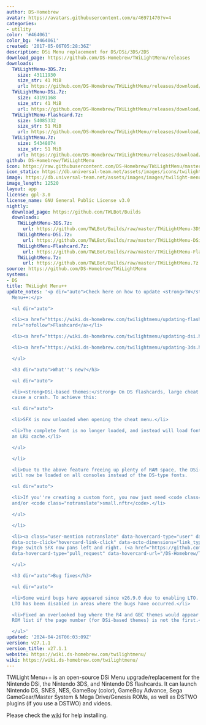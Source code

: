 ```yaml
---
author: DS-Homebrew
avatar: https://avatars.githubusercontent.com/u/46971470?v=4
categories:
- utility
color: '#464061'
color_bg: '#464061'
created: '2017-05-06T05:28:36Z'
description: DSi Menu replacement for DS/DSi/3DS/2DS
download_page: https://github.com/DS-Homebrew/TWiLightMenu/releases
downloads:
  TWiLightMenu-3DS.7z:
    size: 43111930
    size_str: 41 MiB
    url: https://github.com/DS-Homebrew/TWiLightMenu/releases/download/v27.1.1/TWiLightMenu-3DS.7z
  TWiLightMenu-DSi.7z:
    size: 43191168
    size_str: 41 MiB
    url: https://github.com/DS-Homebrew/TWiLightMenu/releases/download/v27.1.1/TWiLightMenu-DSi.7z
  TWiLightMenu-Flashcard.7z:
    size: 54085332
    size_str: 51 MiB
    url: https://github.com/DS-Homebrew/TWiLightMenu/releases/download/v27.1.1/TWiLightMenu-Flashcard.7z
  TWiLightMenu.7z:
    size: 54348074
    size_str: 51 MiB
    url: https://github.com/DS-Homebrew/TWiLightMenu/releases/download/v27.1.1/TWiLightMenu.7z
github: DS-Homebrew/TWiLightMenu
icon: https://raw.githubusercontent.com/DS-Homebrew/TWiLightMenu/master/booter/Twilight%2B%2B-animated%20icon-fix.gif
icon_static: https://db.universal-team.net/assets/images/icons/twilight-menu.png
image: https://db.universal-team.net/assets/images/images/twilight-menu.png
image_length: 12520
layout: app
license: gpl-3.0
license_name: GNU General Public License v3.0
nightly:
  download_page: https://github.com/TWLBot/Builds
  downloads:
    TWiLightMenu-3DS.7z:
      url: https://github.com/TWLBot/Builds/raw/master/TWiLightMenu-3DS.7z
    TWiLightMenu-DSi.7z:
      url: https://github.com/TWLBot/Builds/raw/master/TWiLightMenu-DSi.7z
    TWiLightMenu-Flashcard.7z:
      url: https://github.com/TWLBot/Builds/raw/master/TWiLightMenu-Flashcard.7z
    TWiLightMenu.7z:
      url: https://github.com/TWLBot/Builds/raw/master/TWiLightMenu.7z
source: https://github.com/DS-Homebrew/TWiLightMenu
systems:
- DS
title: TWiLight Menu++
update_notes: '<p dir="auto">Check here on how to update <strong>TW</strong>i<strong>L</strong>ight
  Menu++:</p>

  <ul dir="auto">

  <li><a href="https://wiki.ds-homebrew.com/twilightmenu/updating-flashcard.html"
  rel="nofollow">Flashcard</a></li>

  <li><a href="https://wiki.ds-homebrew.com/twilightmenu/updating-dsi.html" rel="nofollow">DSi</a></li>

  <li><a href="https://wiki.ds-homebrew.com/twilightmenu/updating-3ds.html" rel="nofollow">3DS</a></li>

  </ul>

  <h3 dir="auto">What''s new?</h3>

  <ul dir="auto">

  <li><strong>DSi-based themes:</strong> On DS flashcards, large cheat lists no longer
  cause a crash. To achieve this:

  <ul dir="auto">

  <li>SFX is now unloaded when opening the cheat menu.</li>

  <li>The complete font is no longer loaded, and instead will load font tiles into
  an LRU cache.</li>

  </ul>

  </li>

  <li>Due to the above feature freeing up plenty of RAM space, the DSi-type fonts
  will now be loaded on all consoles instead of the DS-type fonts.

  <ul dir="auto">

  <li>If you''re creating a custom font, you now just need <code class="notranslate">large.nftr</code>
  and/or <code class="notranslate">small.nftr</code>.</li>

  </ul>

  </li>

  <li><a class="user-mention notranslate" data-hovercard-type="user" data-hovercard-url="/users/mentusfentus/hovercard"
  data-octo-click="hovercard-link-click" data-octo-dimensions="link_type:self" href="https://github.com/mentusfentus">@mentusfentus</a>:
  Page switch SFX now pans left and right. (<a href="https://github.com/DS-Homebrew/TWiLightMenu/issues/2396"
  data-hovercard-type="pull_request" data-hovercard-url="/DS-Homebrew/TWiLightMenu/pull/2396/hovercard">#2396</a>)</li>

  </ul>

  <h3 dir="auto">Bug fixes</h3>

  <ul dir="auto">

  <li>Some weird bugs have appeared since v26.9.0 due to enabling LTO. To fix them,
  LTO has been disabled in areas where the bugs have occurred.</li>

  <li>Fixed an overlooked bug where the R4 and GBC themes would appear with a blank
  ROM list if the page number (for DSi-based themes) is not the first.</li>

  </ul>'
updated: '2024-04-26T06:03:09Z'
version: v27.1.1
version_title: v27.1.1
website: https://wiki.ds-homebrew.com/twilightmenu/
wiki: https://wiki.ds-homebrew.com/twilightmenu/
---
```

TWiLight Menu++ is an open-source DSi Menu upgrade/replacement for the Nintendo DSi, the Nintendo 3DS, and Nintendo DS flashcards. It can launch Nintendo DS, SNES, NES, GameBoy (color), GameBoy Advance, Sega GameGear/Master System & Mega Drive/Genesis ROMs, as well as DSTWO plugins (if you use a DSTWO) and videos.

Please check the [wiki](https://wiki.ds-homebrew.com/twilightmenu/) for help installing.